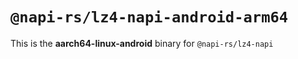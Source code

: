 # `@napi-rs/lz4-napi-android-arm64`

This is the **aarch64-linux-android** binary for `@napi-rs/lz4-napi`
